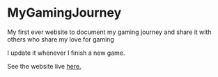 # MyGamingJourney
My first ever website to document my gaming journey and share it with others who share my love for gaming

I update it whenever I finish a new game.

See the website live [here.](https://playwithakash.netlify.app)
